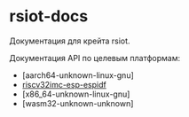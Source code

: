 # rsiot-docs

Документация для крейта rsiot.

Документация API по целевым платформам:

- [aarch64-unknown-linux-gnu]
- [riscv32imc-esp-espidf](./rustdoc/riscv32imc-esp-espidf/rsiot/index.html)
- [x86_64-unknown-linux-gnu]
- [wasm32-unknown-unknown]
